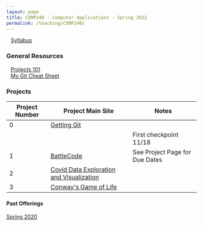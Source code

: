 ```yaml
---
layout: page
title: COMP240 - Computer Applications - Spring 2022
permalink: /teaching/COMP240/
---
```


&nbsp;&nbsp;&nbsp;[Syllabus](/teaching/COMP240/comp240-syllabus.pdf)

### General Resources

&nbsp;&nbsp;&nbsp;[Projects 101](/teaching/COMP240/resources/projects101)<br>
&nbsp;&nbsp;&nbsp;[My Git Cheat Sheet](/blog/2020/01/YAGCS)

### Projects

| Project Number | Project Main Site | Notes |
| --- | --- | --- |
| 0 | [Getting Git](/teaching/COMP240/projects/getgit) | |
| |  | First checkpoint 11/18 |
| 1 | [BattleCode](/teaching/COMP240/projects/battlecode/) | See Project Page for Due Dates|
| 2 | [Covid Data Exploration and Visualization](/teaching/COMP240/projects/coviddata/)
| 3 | [Conway's Game of Life](/teaching/COMP240/projects/webgol/) | |

#### Past Offerings

[Spring 2020](/teaching/COMP240/sp20/)
